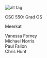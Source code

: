 ![alt tag](https://raw.github.com/vanessaforney/meerkat/blob/master/logo/meerkat.png)

CSC 550: Grad OS

Meerkat

Vanessa Forney  
Michael Norris  
Paul Fallon  
Chris Hunt  
